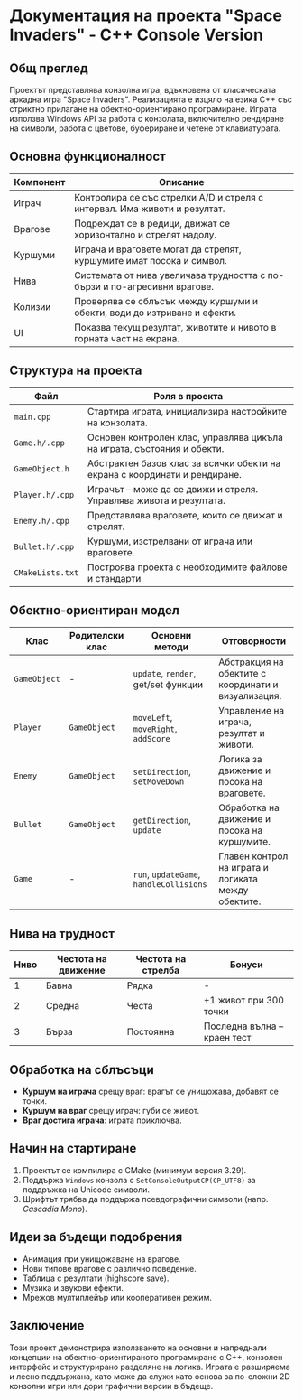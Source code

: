 # Документация на проекта "Space Invaders" - C++ Console Version

## Общ преглед

Проектът представлява конзолна игра, вдъхновена от класическата аркадна игра "Space Invaders". Реализацията е изцяло на езика C++ със стриктно прилагане на обектно-ориентирано програмиране. Играта използва Windows API за работа с конзолата, включително рендиране на символи, работа с цветове, буфериране и четене от клавиатурата.

## Основна функционалност

| Компонент | Описание                                                                  |
| --------- | ------------------------------------------------------------------------- |
| Играч     | Контролира се със стрелки A/D и стреля с интервал. Има животи и резултат. |
| Врагове   | Подреждат се в редици, движат се хоризонтално и стрелят надолу.           |
| Куршуми   | Играча и враговете могат да стрелят, куршумите имат посока и символ.      |
| Нива      | Системата от нива увеличава трудността с по-бързи и по-агресивни врагове. |
| Колизии   | Проверява се сблъсък между куршуми и обекти, води до изтриване и ефекти.  |
| UI        | Показва текущ резултат, животите и нивото в горната част на екрана.       |

## Структура на проекта

| Файл             | Роля в проекта                                                             |
| ---------------- | -------------------------------------------------------------------------- |
| `main.cpp`       | Стартира играта, инициализира настройките на конзолата.                    |
| `Game.h/.cpp`    | Основен контролен клас, управлява цикъла на играта, състояния и обекти.    |
| `GameObject.h`   | Абстрактен базов клас за всички обекти на екрана с координати и рендиране. |
| `Player.h/.cpp`  | Играчът – може да се движи и стреля. Управлява живота и резултата.         |
| `Enemy.h/.cpp`   | Представлява враговете, които се движат и стрелят.                         |
| `Bullet.h/.cpp`  | Куршуми, изстрелвани от играча или враговете.                              |
| `CMakeLists.txt` | Построява проекта с необходимите файлове и стандарти.                      |

## Обектно-ориентиран модел

| Клас         | Родителски клас | Основни методи                          | Отговорности                                        |
| ------------ | --------------- | --------------------------------------- | --------------------------------------------------- |
| `GameObject` | -               | `update`, `render`, get/set функции     | Абстракция на обектите с координати и визуализация. |
| `Player`     | `GameObject`    | `moveLeft`, `moveRight`, `addScore`     | Управление на играча, резултат и животи.            |
| `Enemy`      | `GameObject`    | `setDirection`, `setMoveDown`           | Логика за движение и посока на враговете.           |
| `Bullet`     | `GameObject`    | `getDirection`, `update`                | Обработка на движение и посока на куршумите.        |
| `Game`       | -               | `run`, `updateGame`, `handleCollisions` | Главен контрол на играта и логиката между обектите. |

## Нива на трудност

| Ниво | Честота на движение | Честота на стрелба | Бонуси                      |
| ---- | ------------------- | ------------------ | --------------------------- |
| 1    | Бавна               | Рядка              | -                           |
| 2    | Средна              | Честа              | +1 живот при 300 точки      |
| 3    | Бърза               | Постоянна          | Последна вълна – краен тест |


## Обработка на сблъсъци

* **Куршум на играча** срещу враг: врагът се унищожава, добавят се точки.
* **Куршум на враг** срещу играч: губи се живот.
* **Враг достига играча**: играта приключва.

## Начин на стартиране

1. Проектът се компилира с CMake (минимум версия 3.29).
2. Поддържа `Windows` конзола с `SetConsoleOutputCP(CP_UTF8)` за поддръжка на Unicode символи.
3. Шрифтът трябва да поддържа псевдографични символи (напр. *Cascadia Mono*).

## Идеи за бъдещи подобрения

* Анимация при унищожаване на врагове.
* Нови типове врагове с различно поведение.
* Таблица с резултати (highscore save).
* Музика и звукови ефекти.
* Мрежов мултиплейър или кооперативен режим.

## Заключение

Този проект демонстрира използването на основни и напреднали концепции на обектно-ориентираното програмиране с C++, конзолен интерфейс и структурирано разделяне на логика. Играта е разширяема и лесно поддържана, като може да служи като основа за по-сложни 2D конзолни игри или дори графични версии в бъдеще.
